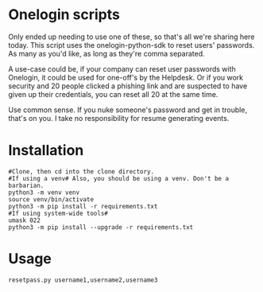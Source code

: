 # Onelogin scripts 
Only ended up needing to use one of these, so that's all we're sharing here today. This script uses the onelogin-python-sdk to reset users' passwords. As many as you'd like, as long as they're comma separated. 

A use-case could be, if your company can reset user passwords with Onelogin, it could be used for one-off's by the Helpdesk. Or if you work security and 20 people clicked a phishing link and are suspected to have given up their credentials, you can reset all 20 at the same time.

Use common sense. If you nuke someone's password and get in trouble, that's on you. I take no responsibility for resume generating events. 

# Installation
```
#Clone, then cd into the clone directory.
#If using a venv# Also, you should be using a venv. Don't be a barbarian.
python3 -m venv venv
source venv/bin/activate
python3 -m pip install -r requirements.txt
#If using system-wide tools#
umask 022
python3 -m pip install --upgrade -r requirements.txt
```

# Usage
`resetpass.py username1,username2,username3`